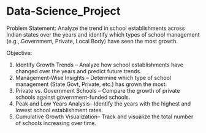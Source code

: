 # Data-Science_Project

Problem Statement:
Analyze the trend in school establishments across Indian states over the years and identify which types of school management (e.g., Government, Private, Local Body) have seen the most growth.

Objective:
1. Identify Growth Trends – Analyze how school establishments have changed over the years and predict future trends.  
2. Management-Wise Insights – Determine which type of school management (State Govt, Private, etc.) has grown the most.  
3. Private vs. Government Schools – Compare the growth of private schools against government-funded schools.  
4. Peak and Low Years Analysis– Identify the years with the highest and lowest school establishment rates.  
5. Cumulative Growth Visualization– Track and visualize the total number of schools increasing over time.
    
